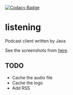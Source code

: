 [![Codacy Badge](https://app.codacy.com/project/badge/Grade/5668d77a23f94a88b2335942f5bd0bca)](https://app.codacy.com/gh/LinuxSuRen/listening/dashboard?utm_source=gh&utm_medium=referral&utm_content=&utm_campaign=Badge_grade)

# listening
Podcast client written by Java

See the screenshots from [here](https://github.com/LinuxSuRen/listening/discussions/1).

## TODO
* Cache the audio file
* Cache the logo
* Add RSS
